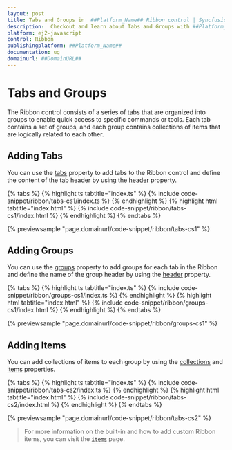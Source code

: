 ```yaml
---
layout: post
title: Tabs and Groups in  ##Platform_Name## Ribbon control | Syncfusion
description:  Checkout and learn about Tabs and Groups with ##Platform_Name## Ribbon control of Syncfusion Essential JS 2 and more details.
platform: ej2-javascript
control: Ribbon
publishingplatform: ##Platform_Name##
documentation: ug
domainurl: ##DomainURL##
---
```


# Tabs and Groups

The Ribbon control consists of a series of tabs that are organized into groups to enable quick access to specific commands or tools. Each tab contains a set of groups, and each group contains collections of items that are logically related to each other.

## Adding Tabs

You can use the [tabs](https://ej2.syncfusion.com/documentation/api/ribbon#tabs) property to add tabs to the Ribbon control and define the content of the tab header by using the [header](https://ej2.syncfusion.com/documentation/api/ribbon/ribbonTabModel/#header) property.

{% tabs %}
{% highlight ts tabtitle="index.ts" %}
{% include code-snippet/ribbon/tabs-cs1/index.ts %}
{% endhighlight %}
{% highlight html tabtitle="index.html" %}
{% include code-snippet/ribbon/tabs-cs1/index.html %}
{% endhighlight %}
{% endtabs %}
          
{% previewsample "page.domainurl/code-snippet/ribbon/tabs-cs1" %}

## Adding Groups

You can use the [groups](https://ej2.syncfusion.com/documentation/api/ribbon/ribbonTabModel/#groups) property to add groups for each tab in the Ribbon and define the name of the group header by using the [header](https://ej2.syncfusion.com/documentation/api/ribbon/ribbonGroupModel/#header) property.

{% tabs %}
{% highlight ts tabtitle="index.ts" %}
{% include code-snippet/ribbon/groups-cs1/index.ts %}
{% endhighlight %}
{% highlight html tabtitle="index.html" %}
{% include code-snippet/ribbon/groups-cs1/index.html %}
{% endhighlight %}
{% endtabs %}
          
{% previewsample "page.domainurl/code-snippet/ribbon/groups-cs1" %}

## Adding Items

You can add collections of items to each group by using the [collections](https://ej2.syncfusion.com/documentation/api/ribbon/ribbonGroupModel/#collections) and [items](https://ej2.syncfusion.com/documentation/api/ribbon/ribbonCollectionModel/#items) properties.

{% tabs %}
{% highlight ts tabtitle="index.ts" %}
{% include code-snippet/ribbon/tabs-cs2/index.ts %}
{% endhighlight %}
{% highlight html tabtitle="index.html" %}
{% include code-snippet/ribbon/tabs-cs2/index.html %}
{% endhighlight %}
{% endtabs %}
          
{% previewsample "page.domainurl/code-snippet/ribbon/tabs-cs2" %}

> For more information on the built-in and how to add custom Ribbon items, you can visit the [`items`](./items) page.